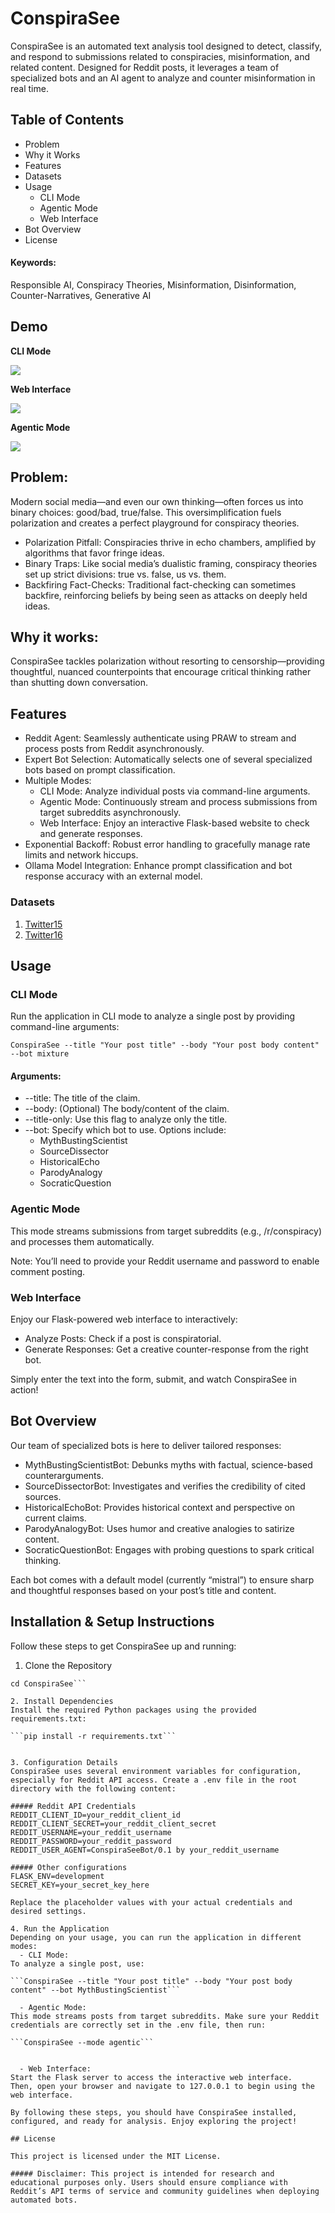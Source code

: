 # ConspiraSee

ConspiraSee is an automated text analysis tool designed to detect, classify, and respond to submissions related to conspiracies, misinformation, and related content.  Designed for Reddit posts, it leverages a team of specialized bots and an AI agent to analyze and counter misinformation in real time.

## Table of Contents
- Problem
- Why it Works
- Features
- Datasets
- Usage
  - CLI Mode
  - Agentic Mode
  - Web Interface
- Bot Overview
- License

#### Keywords:
Responsible AI, Conspiracy Theories, Misinformation, Disinformation, Counter-Narratives, Generative AI

## Demo

__CLI Mode__
<p>
<img src="templates/static/images/cli-video.gif">
</p>

__Web Interface__
<p>
<img src="templates/static/images/web-video.gif">
</p>

__Agentic Mode__
<p>
<img src="templates/static/images/agentic-video.gif">
</p>

## Problem:  
Modern social media—and even our own thinking—often forces us into binary choices: good/bad, true/false. This oversimplification fuels polarization and creates a perfect playground for conspiracy theories.
- Polarization Pitfall: Conspiracies thrive in echo chambers, amplified by algorithms that favor fringe ideas.
- Binary Traps: Like social media’s dualistic framing, conspiracy theories set up strict divisions: true vs. false, us vs. them.
- Backfiring Fact-Checks: Traditional fact-checking can sometimes backfire, reinforcing beliefs by being seen as attacks on deeply held ideas.

## Why it works:
ConspiraSee tackles polarization without resorting to censorship—providing thoughtful, nuanced counterpoints that encourage critical thinking rather than shutting down conversation.

## Features
- Reddit Agent: Seamlessly authenticate using PRAW to stream and process posts from Reddit asynchronously.
- Expert Bot Selection: Automatically selects one of several specialized bots based on prompt classification.
- Multiple Modes:
  - CLI Mode: Analyze individual posts via command-line arguments.
  - Agentic Mode: Continuously stream and process submissions from target subreddits asynchronously.
  - Web Interface: Enjoy an interactive Flask-based website to check and generate responses.
- Exponential Backoff: Robust error handling to gracefully manage rate limits and network hiccups.
- Ollama Model Integration: Enhance prompt classification and bot response accuracy with an external model.

### Datasets
1. [Twitter15](https://aclanthology.org/P17-1066/)
2. [Twitter16](https://aclanthology.org/P17-1066/)

## Usage

### CLI Mode

Run the application in CLI mode to analyze a single post by providing command-line arguments:

```ConspiraSee --title "Your post title" --body "Your post body content" --bot mixture```

#### Arguments:
- --title: The title of the claim.
- --body: (Optional) The body/content of the claim.
- --title-only: Use this flag to analyze only the title.
- --bot: Specify which bot to use. Options include:
  - MythBustingScientist
  - SourceDissector
  - HistoricalEcho
  - ParodyAnalogy
  - SocraticQuestion

### Agentic Mode

This mode streams submissions from target subreddits (e.g., /r/conspiracy) and processes them automatically.

Note: You’ll need to provide your Reddit username and password to enable comment posting.

### Web Interface

Enjoy our Flask-powered web interface to interactively:
- Analyze Posts: Check if a post is conspiratorial.
- Generate Responses: Get a creative counter-response from the right bot.

Simply enter the text into the form, submit, and watch ConspiraSee in action!

## Bot Overview

Our team of specialized bots is here to deliver tailored responses:
- MythBustingScientistBot: Debunks myths with factual, science-based counterarguments.
- SourceDissectorBot: Investigates and verifies the credibility of cited sources.
- HistoricalEchoBot: Provides historical context and perspective on current claims.
- ParodyAnalogyBot: Uses humor and creative analogies to satirize content.
- SocraticQuestionBot: Engages with probing questions to spark critical thinking.

Each bot comes with a default model (currently “mistral”) to ensure sharp and thoughtful responses based on your post’s title and content.

## Installation & Setup Instructions

Follow these steps to get ConspiraSee up and running:
1. Clone the Repository

```git clone https://github.com/yourusername/ConspiraSee.git
cd ConspiraSee```

2. Install Dependencies
Install the required Python packages using the provided requirements.txt:

```pip install -r requirements.txt```


3. Configuration Details
ConspiraSee uses several environment variables for configuration, especially for Reddit API access. Create a .env file in the root directory with the following content:

##### Reddit API Credentials
REDDIT_CLIENT_ID=your_reddit_client_id
REDDIT_CLIENT_SECRET=your_reddit_client_secret
REDDIT_USERNAME=your_reddit_username
REDDIT_PASSWORD=your_reddit_password
REDDIT_USER_AGENT=ConspiraSeeBot/0.1 by your_reddit_username

##### Other configurations
FLASK_ENV=development
SECRET_KEY=your_secret_key_here

Replace the placeholder values with your actual credentials and desired settings.

4. Run the Application
Depending on your usage, you can run the application in different modes:
  - CLI Mode:
To analyze a single post, use:

```ConspiraSee --title "Your post title" --body "Your post body content" --bot MythBustingScientist```

  - Agentic Mode:
This mode streams posts from target subreddits. Make sure your Reddit credentials are correctly set in the .env file, then run:

```ConspiraSee --mode agentic```


  - Web Interface:
Start the Flask server to access the interactive web interface.
Then, open your browser and navigate to 127.0.0.1 to begin using the web interface.

By following these steps, you should have ConspiraSee installed, configured, and ready for analysis. Enjoy exploring the project!

## License

This project is licensed under the MIT License.

##### Disclaimer: This project is intended for research and educational purposes only. Users should ensure compliance with Reddit’s API terms of service and community guidelines when deploying automated bots.
